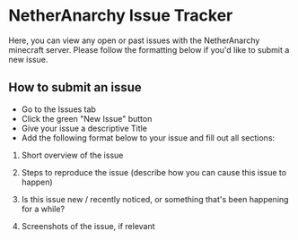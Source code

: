 # NetherAnarchy Issue Tracker
Here, you can view any open or past issues with the NetherAnarchy minecraft server. Please follow the formatting below if you'd like to submit a new issue.

## How to submit an issue
- Go to the Issues tab
- Click the green "New Issue" button
- Give your issue a descriptive Title
- Add the following format below to your issue and fill out all sections:

1. Short overview of the issue

2. Steps to reproduce the issue (describe how you can cause this issue to happen)

3. Is this issue new / recently noticed, or something that's been happening for a while?

4. Screenshots of the issue, if relevant
